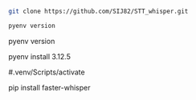 ```bash
```

```bash
git clone https://github.com/SIJ82/STT_whisper.git
```

```bash
pyenv version
```


pyenv version

pyenv install 3.12.5

#.venv/Scripts/activate

pip install faster-whisper